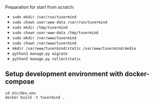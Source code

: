 Preparation for start from scratch:

- `sudo mkdir /var/run/tuvermind`
- `sudo chown user:www-data /var/run/tuvermind`
- `sudo mkdir /tmp/tuvermind`
- `sudo chown user:www-data /tmp/tuvermind`
- `sudo mkdir /var/www/tuvermind`
- `sudo chown /var/www/tuvermind`
- `mkdir /var/www/tuvermind/static /var/www/tuvermind/media`
- `python3 manage.py migrate`
- `python3 manage.py collectstatic`

## Setup development environment with docker-compose
```shell
cd etc/dev.env
docker build -t tuvermind .

```
